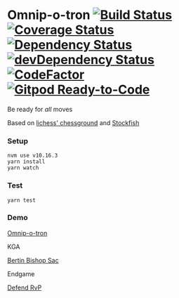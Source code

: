 
# Omnip-o-tron [![Build Status](https://travis-ci.org/tailuge/omnip-o-tron.svg?branch=master)](https://travis-ci.org/tailuge/omnip-o-tron/) [![Coverage Status](https://coveralls.io/repos/github/tailuge/omnip-o-tron/badge.svg?branch=master)](https://coveralls.io/github/tailuge/omnip-o-tron?branch=master) [![Dependency Status](https://david-dm.org/tailuge/omnip-o-tron.svg)](https://david-dm.org/tailuge/omnip-o-tron) [![devDependency Status](https://david-dm.org/tailuge/omnip-o-tron/dev-status.svg)](https://david-dm.org/tailuge/omnip-o-tron#info=devDependencies) [![CodeFactor](https://www.codefactor.io/repository/github/tailuge/omnip-o-tron/badge)](https://www.codefactor.io/repository/github/tailuge/omnip-o-tron) [![Gitpod Ready-to-Code](https://img.shields.io/badge/Gitpod-Ready--to--Code-blue?logo=gitpod)](https://gitpod.io/#https://github.com/tailuge/omnip-o-tron) 


Be ready for *all* moves

Based on [lichess' chessground](https://github.com/ornicar/chessground-examples) and [Stockfish](https://github.com/niklasf/stockfish.js)


### Setup

```
nvm use v10.16.3
yarn install
yarn watch 
```
### Test

```
yarn test
```

### Demo

[Omnip-o-tron](https://tailuge.github.io/omnip-o-tron/index.html)

KGA

[Bertin Bishop Sac](https://tailuge.github.io/omnip-o-tron/index.html?fen=rnbqk2r%2Fppp2Bpp%2F5n2%2F8%2F4P2b%2F5N2%2FPPPP3p%2FRNBQ1R1K%20b%20kq%20-%200%209)

Endgame

[Defend RvP](https://tailuge.github.io/omnip-o-tron/index.html?fen=5K2%2Fr3P3%2F6k1%2F8%2F8%2F8%2F8%2F8%20b%20-%20-%202%202)



